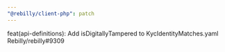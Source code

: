 ```yaml
---
"@rebilly/client-php": patch
---
```


feat(api-definitions): Add isDigitallyTampered to KycIdentityMatches.yaml Rebilly/rebilly#9309
